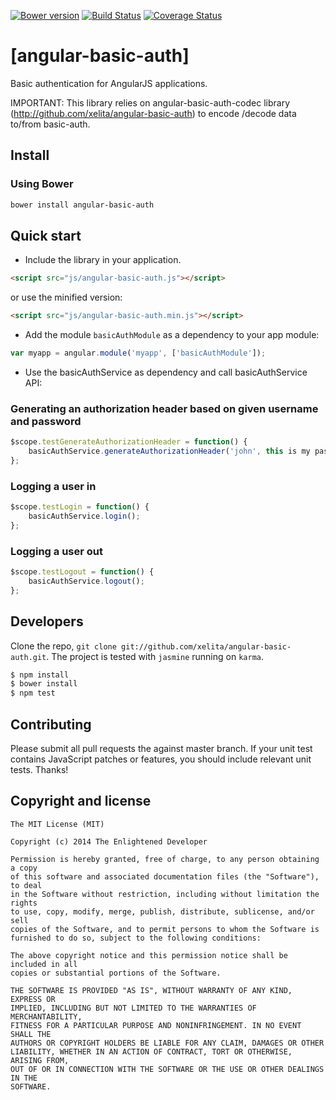 [![Bower version](https://badge.fury.io/bo/angular-basic-auth-codec.svg)](http://badge.fury.io/bo/angular-basic-auth-codec)
[![Build Status](https://travis-ci.org/xelita/angular-basic-auth.png?branch=master)](https://travis-ci.org/xelita/angular-basic-auth)
[![Coverage Status](https://coveralls.io/repos/xelita/angular-basic-auth/badge.svg)](https://coveralls.io/r/xelita/angular-basic-auth)
# [angular-basic-auth]
  
 Basic authentication for AngularJS applications.
  
 IMPORTANT: This library relies on angular-basic-auth-codec library (http://github.com/xelita/angular-basic-auth) to encode /decode data to/from basic-auth.
  
 ## Install
  
 ### Using Bower
  
 ``` bash
 bower install angular-basic-auth
 ```
  
 ## Quick start
  
 + Include the library in your application.
  
 ```html
 <script src="js/angular-basic-auth.js"></script>
 ```
 or use the minified version:
  
 ```html
 <script src="js/angular-basic-auth.min.js"></script>
 ```
  
 + Add the module `basicAuthModule` as a dependency to your app module:
  
 ```javascript
 var myapp = angular.module('myapp', ['basicAuthModule']);
 ```
  
 + Use the basicAuthService as dependency and call basicAuthService API:
  
 ### Generating an authorization header based on given username and password
  
 ```javascript
 $scope.testGenerateAuthorizationHeader = function() {
     basicAuthService.generateAuthorizationHeader('john', this is my password'); // return 'Basic am9obg==:dGhpcyBpcyBteSBwYXNzd29yZA=='
 };
 ```
  
 ### Logging a user in
  
 ```javascript
 $scope.testLogin = function() {
     basicAuthService.login();
 };
 ```
  
 ### Logging a user out
  
 ```javascript
 $scope.testLogout = function() {
     basicAuthService.logout();
 };
 ```

## Developers

Clone the repo, `git clone git://github.com/xelita/angular-basic-auth.git`.
The project is tested with `jasmine` running on `karma`.

>
``` bash
$ npm install
$ bower install
$ npm test
```

## Contributing

Please submit all pull requests the against master branch. If your unit test contains JavaScript patches or features, you should include relevant unit tests. Thanks!

## Copyright and license

    The MIT License (MIT)

    Copyright (c) 2014 The Enlightened Developer

    Permission is hereby granted, free of charge, to any person obtaining a copy
    of this software and associated documentation files (the "Software"), to deal
    in the Software without restriction, including without limitation the rights
    to use, copy, modify, merge, publish, distribute, sublicense, and/or sell
    copies of the Software, and to permit persons to whom the Software is
    furnished to do so, subject to the following conditions:

    The above copyright notice and this permission notice shall be included in all
    copies or substantial portions of the Software.

    THE SOFTWARE IS PROVIDED "AS IS", WITHOUT WARRANTY OF ANY KIND, EXPRESS OR
    IMPLIED, INCLUDING BUT NOT LIMITED TO THE WARRANTIES OF MERCHANTABILITY,
    FITNESS FOR A PARTICULAR PURPOSE AND NONINFRINGEMENT. IN NO EVENT SHALL THE
    AUTHORS OR COPYRIGHT HOLDERS BE LIABLE FOR ANY CLAIM, DAMAGES OR OTHER
    LIABILITY, WHETHER IN AN ACTION OF CONTRACT, TORT OR OTHERWISE, ARISING FROM,
    OUT OF OR IN CONNECTION WITH THE SOFTWARE OR THE USE OR OTHER DEALINGS IN THE
    SOFTWARE.

